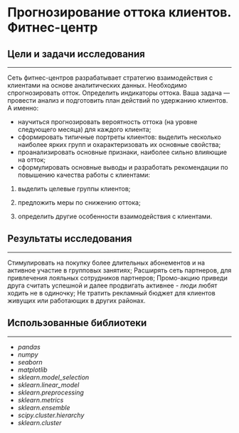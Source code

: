 # Прогнозирование оттока клиентов. Фитнес-центр

## Цели и задачи исследования


---

Сеть фитнес-центров разрабатывает стратегию взаимодействия с клиентами на основе аналитических данных.
Необходимо спрогнозировать отток. Определить индикаторы оттока. 
Ваша задача — провести анализ и подготовить план действий по удержанию клиентов.
А именно:
- научиться прогнозировать вероятность оттока (на уровне следующего месяца) для каждого клиента;
- сформировать типичные портреты клиентов: выделить несколько наиболее ярких групп и охарактеризовать их основные свойства;
- проанализировать основные признаки, наиболее сильно влияющие на отток;
- сформулировать основные выводы и разработать рекомендации по повышению качества работы с клиентами:
 
 1) выделить целевые группы клиентов;
 
 2) предложить меры по снижению оттока;
 
 3) определить другие особенности взаимодействия с клиентами.


## Результаты исследования

---


Стимулировать на покупку более длительных абонементов и на активное участие в групповых занятиях; Расширять сеть партнеров, для привлечения лояльных сотрудников партнеров; Промо-акцию приведи друга считать успешной и далее продвигать активнее - люди любят ходить не в одиночку; Не тратить рекламный бюджет для клиентов живущих или работающих в других районах.

## Использованные библиотеки

---

- *pandas*
- *numpy*
- *seaborn*
- *matplotlib*
- *sklearn.model_selection*
- *sklearn.linear_model*
- *sklearn.preprocessing*
- *sklearn.metrics*
- *sklearn.ensemble*
- *scipy.cluster.hierarchy*
- *sklearn.cluster*
